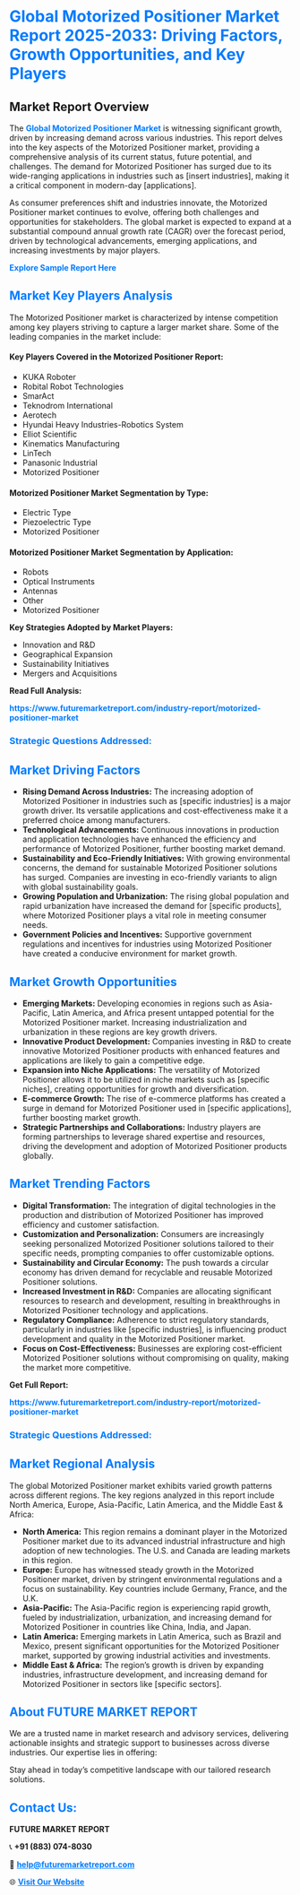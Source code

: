 <h1 style="color: #007BFF;">Global Motorized Positioner Market Report 2025-2033: Driving Factors, Growth Opportunities, and Key Players</h1>

<section id="overview">
<h2>Market Report Overview</h2>
<p>The <a href="https://www.futuremarketreport.com/industry-report/motorized-positioner-market" style="color: #007BFF; text-decoration: none;"><strong>Global Motorized Positioner Market</strong></a> is witnessing significant growth, driven by increasing demand across various industries. This report delves into the key aspects of the Motorized Positioner market, providing a comprehensive analysis of its current status, future potential, and challenges. The demand for Motorized Positioner has surged due to its wide-ranging applications in industries such as [insert industries], making it a critical component in modern-day [applications].</p>
<p>As consumer preferences shift and industries innovate, the Motorized Positioner market continues to evolve, offering both challenges and opportunities for stakeholders. The global market is expected to expand at a substantial compound annual growth rate (CAGR) over the forecast period, driven by technological advancements, emerging applications, and increasing investments by major players.</p>
</section>

<section id="overview">
<p><a href="https://www.futuremarketreport.com/request-sample/reportId=99658" style="color: #007BFF; text-decoration: none;"><strong>Explore Sample Report Here</strong></a></p>
</section>

<section id="key-players">
<h2 style="color: #007BFF;">Market Key Players Analysis</h2>
<p>The Motorized Positioner market is characterized by intense competition among key players striving to capture a larger market share. Some of the leading companies in the market include:</p>
<h4>Key Players Covered in the Motorized Positioner Report:</h4>
<ul><li>KUKA Roboter</li><li>Robital Robot Technologies</li><li>SmarAct</li><li>Teknodrom International</li><li>Aerotech</li><li>Hyundai Heavy Industries-Robotics System</li><li>Elliot Scientific</li><li>Kinematics Manufacturing</li><li>LinTech</li><li>Panasonic Industrial</li><li>Motorized Positioner</li></ul>
<h4>Motorized Positioner Market Segmentation by Type:</h4>
<ul><li>Electric Type</li><li>Piezoelectric Type</li><li>Motorized Positioner</li></ul>

<h4>Motorized Positioner Market Segmentation by Application:</h4>
<ul><li>Robots</li><li>Optical Instruments</li><li>Antennas</li><li>Other</li><li>Motorized Positioner</li></ul>
<p><strong>Key Strategies Adopted by Market Players:</strong></p>
<ul>
<li>Innovation and R&D</li>
<li>Geographical Expansion</li>
<li>Sustainability Initiatives</li>
<li>Mergers and Acquisitions</li>
</ul>
</section>

<section>
<p><strong>Read Full Analysis: </strong></p><a href="https://www.futuremarketreport.com/industry-report/motorized-positioner-market" style="color: #007BFF; text-decoration: none;"><strong>https://www.futuremarketreport.com/industry-report/motorized-positioner-market</strong></a>
<h3 style="color: #007BFF;">Strategic Questions Addressed:</h3>
</section>

<section id="driving-factors">
<h2 style="color: #007BFF;">Market Driving Factors</h2>
<ul>
<li><strong>Rising Demand Across Industries:</strong> The increasing adoption of Motorized Positioner in industries such as [specific industries] is a major growth driver. Its versatile applications and cost-effectiveness make it a preferred choice among manufacturers.</li>
<li><strong>Technological Advancements:</strong> Continuous innovations in production and application technologies have enhanced the efficiency and performance of Motorized Positioner, further boosting market demand.</li>
<li><strong>Sustainability and Eco-Friendly Initiatives:</strong> With growing environmental concerns, the demand for sustainable Motorized Positioner solutions has surged. Companies are investing in eco-friendly variants to align with global sustainability goals.</li>
<li><strong>Growing Population and Urbanization:</strong> The rising global population and rapid urbanization have increased the demand for [specific products], where Motorized Positioner plays a vital role in meeting consumer needs.</li>
<li><strong>Government Policies and Incentives:</strong> Supportive government regulations and incentives for industries using Motorized Positioner have created a conducive environment for market growth.</li>
</ul>
</section>

<section id="growth-opportunities">
<h2 style="color: #007BFF;">Market Growth Opportunities</h2>
<ul>
<li><strong>Emerging Markets:</strong> Developing economies in regions such as Asia-Pacific, Latin America, and Africa present untapped potential for the Motorized Positioner market. Increasing industrialization and urbanization in these regions are key growth drivers.</li>
<li><strong>Innovative Product Development:</strong> Companies investing in R&D to create innovative Motorized Positioner products with enhanced features and applications are likely to gain a competitive edge.</li>
<li><strong>Expansion into Niche Applications:</strong> The versatility of Motorized Positioner allows it to be utilized in niche markets such as [specific niches], creating opportunities for growth and diversification.</li>
<li><strong>E-commerce Growth:</strong> The rise of e-commerce platforms has created a surge in demand for Motorized Positioner used in [specific applications], further boosting market growth.</li>
<li><strong>Strategic Partnerships and Collaborations:</strong> Industry players are forming partnerships to leverage shared expertise and resources, driving the development and adoption of Motorized Positioner products globally.</li>
</ul>
</section>

<section id="trending-factors">
<h2 style="color: #007BFF;">Market Trending Factors</h2>
<ul>
<li><strong>Digital Transformation:</strong> The integration of digital technologies in the production and distribution of Motorized Positioner has improved efficiency and customer satisfaction.</li>
<li><strong>Customization and Personalization:</strong> Consumers are increasingly seeking personalized Motorized Positioner solutions tailored to their specific needs, prompting companies to offer customizable options.</li>
<li><strong>Sustainability and Circular Economy:</strong> The push towards a circular economy has driven demand for recyclable and reusable Motorized Positioner solutions.</li>
<li><strong>Increased Investment in R&D:</strong> Companies are allocating significant resources to research and development, resulting in breakthroughs in Motorized Positioner technology and applications.</li>
<li><strong>Regulatory Compliance:</strong> Adherence to strict regulatory standards, particularly in industries like [specific industries], is influencing product development and quality in the Motorized Positioner market.</li>
<li><strong>Focus on Cost-Effectiveness:</strong> Businesses are exploring cost-efficient Motorized Positioner solutions without compromising on quality, making the market more competitive.</li>
</ul>
</section>

<section>
<p><strong>Get Full Report: </strong></p><a href="https://www.futuremarketreport.com/industry-report/motorized-positioner-market" style="color: #007BFF; text-decoration: none;"><strong>https://www.futuremarketreport.com/industry-report/motorized-positioner-market</strong></a>
<h3 style="color: #007BFF;">Strategic Questions Addressed:</h3>
</section>


<section id="regional-analysis">
<h2 style="color: #007BFF;">Market Regional Analysis</h2>
<p>The global Motorized Positioner market exhibits varied growth patterns across different regions. The key regions analyzed in this report include North America, Europe, Asia-Pacific, Latin America, and the Middle East & Africa:</p>
<ul>
<li><strong>North America:</strong> This region remains a dominant player in the Motorized Positioner market due to its advanced industrial infrastructure and high adoption of new technologies. The U.S. and Canada are leading markets in this region.</li>
<li><strong>Europe:</strong> Europe has witnessed steady growth in the Motorized Positioner market, driven by stringent environmental regulations and a focus on sustainability. Key countries include Germany, France, and the U.K.</li>
<li><strong>Asia-Pacific:</strong> The Asia-Pacific region is experiencing rapid growth, fueled by industrialization, urbanization, and increasing demand for Motorized Positioner in countries like China, India, and Japan.</li>
<li><strong>Latin America:</strong> Emerging markets in Latin America, such as Brazil and Mexico, present significant opportunities for the Motorized Positioner market, supported by growing industrial activities and investments.</li>
<li><strong>Middle East & Africa:</strong> The region’s growth is driven by expanding industries, infrastructure development, and increasing demand for Motorized Positioner in sectors like [specific sectors].</li>
</ul>
</section>

<footer>
<h2 style="color: #007BFF;">About FUTURE MARKET REPORT</h2>
<p>We are a trusted name in market research and advisory services, delivering actionable insights and strategic support to businesses across diverse industries. Our expertise lies in offering:</p>

<p>Stay ahead in today’s competitive landscape with our tailored research solutions.</p>

<h2 style="color: #007BFF;">Contact Us:</h2>
<p><strong>FUTURE MARKET REPORT</strong></p>
<p>📞 <strong>+91 (883) 074-8030</strong></p>
<p>📧 <strong><a href="mailto:help@futuremarketreport.com" style="color: #007BFF;">help@futuremarketreport.com</a></strong></p>
<p>🌐 <strong><a href="https://www.futuremarketreport.com/" style="color: #007BFF;">Visit Our Website</a></strong></p>
</footer>
